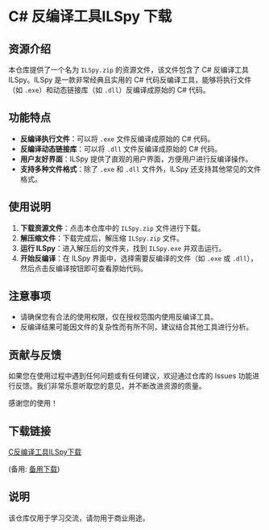 # C# 反编译工具ILSpy 下载

## 资源介绍

本仓库提供了一个名为 `ILSpy.zip` 的资源文件，该文件包含了 C# 反编译工具 ILSpy。ILSpy 是一款非常经典且实用的 C# 代码反编译工具，能够将执行文件（如 `.exe`）和动态链接库（如 `.dll`）反编译成原始的 C# 代码。

## 功能特点

- **反编译执行文件**：可以将 `.exe` 文件反编译成原始的 C# 代码。
- **反编译动态链接库**：可以将 `.dll` 文件反编译成原始的 C# 代码。
- **用户友好界面**：ILSpy 提供了直观的用户界面，方便用户进行反编译操作。
- **支持多种文件格式**：除了 `.exe` 和 `.dll` 文件外，ILSpy 还支持其他常见的文件格式。

## 使用说明

1. **下载资源文件**：点击本仓库中的 `ILSpy.zip` 文件进行下载。
2. **解压缩文件**：下载完成后，解压缩 `ILSpy.zip` 文件。
3. **运行 ILSpy**：进入解压后的文件夹，找到 `ILSpy.exe` 并双击运行。
4. **开始反编译**：在 ILSpy 界面中，选择需要反编译的文件（如 `.exe` 或 `.dll`），然后点击反编译按钮即可查看原始代码。

## 注意事项

- 请确保您有合法的使用权限，仅在授权范围内使用反编译工具。
- 反编译结果可能因文件的复杂性而有所不同，建议结合其他工具进行分析。

## 贡献与反馈

如果您在使用过程中遇到任何问题或有任何建议，欢迎通过仓库的 Issues 功能进行反馈。我们非常乐意听取您的意见，并不断改进资源的质量。

感谢您的使用！

## 下载链接
[C反编译工具ILSpy下载](https://pan.quark.cn/s/f5f70300bc4b) 

(备用: [备用下载](https://pan.baidu.com/s/1ZrU9vYiKSqkwrxRd-xyZHA?pwd=1234))

## 说明

该仓库仅用于学习交流，请勿用于商业用途。
